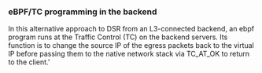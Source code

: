 ### eBPF/TC programming in the backend

In this alternative approach to DSR from an L3-connected backend, an ebpf program runs at the Traffic Control (TC) on the backend servers. Its function is to change the source IP of the egress packets back to the virtual IP before passing them to the native network stack via TC_AT_OK to return to the client.'
